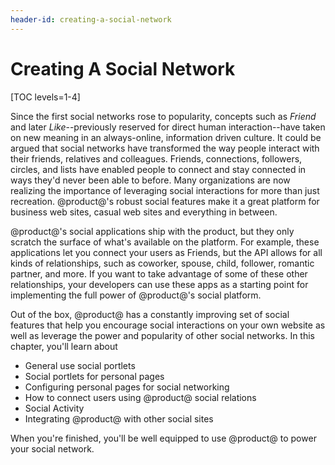```yaml
---
header-id: creating-a-social-network
---
```


# Creating A Social Network

[TOC levels=1-4]

Since the first social networks rose to popularity, concepts such as
*Friend* and later *Like*--previously reserved for direct human
interaction--have taken on new meaning in an always-online, information
driven culture. It could be argued that social networks have transformed
the way people interact with their friends, relatives and colleagues. 
Friends, connections, followers, circles, and lists have enabled people to
connect and stay connected in ways they'd never been able to before.
Many organizations are now realizing the importance of leveraging social
interactions for more than just recreation. @product@'s robust social
features make it a great platform for business web sites, casual web sites
and everything in between.

@product@'s social applications ship with the product, but they only scratch the
surface of what's available on the platform. For example, these applications let
you connect your users as Friends, but the API allows for all kinds of
relationships, such as coworker, spouse, child, follower, romantic partner, and
more. If you want to take advantage of some of these other relationships, your
developers can use these apps as a starting point for implementing the full
power of @product@'s social platform. 

Out of the box, @product@ has a constantly improving set of social features that
help you encourage social interactions on your own website as well as leverage
the power and popularity of other social networks. In this chapter, you'll learn
about

- General use social portlets
- Social portlets for personal pages
- Configuring personal pages for social networking
- How to connect users using @product@ social relations
- Social Activity
- Integrating @product@ with other social sites

When you're finished, you'll be well equipped to use @product@ to power your 
social network. 
